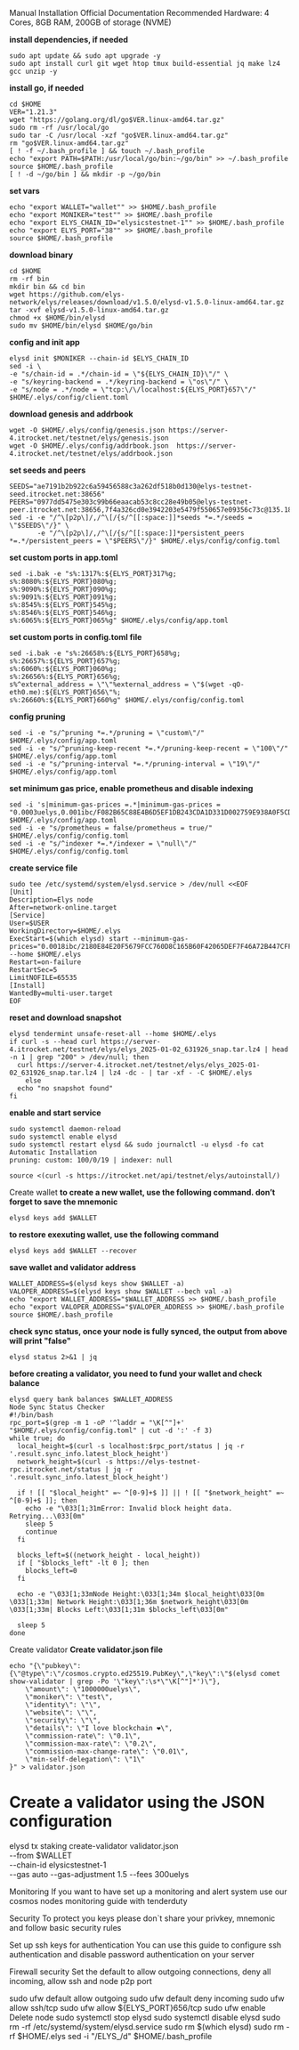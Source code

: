 Manual Installation
Official Documentation
Recommended Hardware: 4 Cores, 8GB RAM, 200GB of storage (NVME)

**install dependencies, if needed**
```
sudo apt update && sudo apt upgrade -y
sudo apt install curl git wget htop tmux build-essential jq make lz4 gcc unzip -y
```

**install go, if needed**
```
cd $HOME
VER="1.21.3"
wget "https://golang.org/dl/go$VER.linux-amd64.tar.gz"
sudo rm -rf /usr/local/go
sudo tar -C /usr/local -xzf "go$VER.linux-amd64.tar.gz"
rm "go$VER.linux-amd64.tar.gz"
[ ! -f ~/.bash_profile ] && touch ~/.bash_profile
echo "export PATH=$PATH:/usr/local/go/bin:~/go/bin" >> ~/.bash_profile
source $HOME/.bash_profile
[ ! -d ~/go/bin ] && mkdir -p ~/go/bin
```

**set vars**
```
echo "export WALLET="wallet"" >> $HOME/.bash_profile
echo "export MONIKER="test"" >> $HOME/.bash_profile
echo "export ELYS_CHAIN_ID="elysicstestnet-1"" >> $HOME/.bash_profile
echo "export ELYS_PORT="38"" >> $HOME/.bash_profile
source $HOME/.bash_profile
```

**download binary**
```
cd $HOME
rm -rf bin
mkdir bin && cd bin
wget https://github.com/elys-network/elys/releases/download/v1.5.0/elysd-v1.5.0-linux-amd64.tar.gz
tar -xvf elysd-v1.5.0-linux-amd64.tar.gz
chmod +x $HOME/bin/elysd
sudo mv $HOME/bin/elysd $HOME/go/bin
```

**config and init app**
```
elysd init $MONIKER --chain-id $ELYS_CHAIN_ID
sed -i \
-e "s/chain-id = .*/chain-id = \"${ELYS_CHAIN_ID}\"/" \
-e "s/keyring-backend = .*/keyring-backend = \"os\"/" \
-e "s/node = .*/node = \"tcp:\/\/localhost:${ELYS_PORT}657\"/" $HOME/.elys/config/client.toml
```

**download genesis and addrbook**
```
wget -O $HOME/.elys/config/genesis.json https://server-4.itrocket.net/testnet/elys/genesis.json
wget -O $HOME/.elys/config/addrbook.json  https://server-4.itrocket.net/testnet/elys/addrbook.json
```

**set seeds and peers**
```
SEEDS="ae7191b2b922c6a59456588c3a262df518b0d130@elys-testnet-seed.itrocket.net:38656"
PEERS="0977dd5475e303c99b66eaacab53c8cc28e49b05@elys-testnet-peer.itrocket.net:38656,7f4a326cd0e3942203e5479f550657e09356c73c@135.181.86.200:26656,a851c1ca75aa067d795dab48c83833bf2cd3dc0c@37.27.55.100:21656,92bdb02828a5479771ce5d2ac9bbdf4d243fa304@51.178.76.62:36656,7c7a172b5d99f6bf2a91468e6d16c41c677233ee@65.108.234.115:28856,20407fc4733b0bad9b4f5e74f48a535d210259f8@65.21.116.24:26656,e1b058e5cfa2b836ddaa496b10911da62dcf182e@164.152.161.168:36656,4771b02434d797b9728a072b2373e7146fc7bb01@136.243.17.170:33657,0f9a0d0b74377b6330053131eb31b8e97d527bee@37.27.81.152:26656,ae7191b2b922c6a59456588c3a262df518b0d130@65.108.231.124:38656"
sed -i -e "/^\[p2p\]/,/^\[/{s/^[[:space:]]*seeds *=.*/seeds = \"$SEEDS\"/}" \
       -e "/^\[p2p\]/,/^\[/{s/^[[:space:]]*persistent_peers *=.*/persistent_peers = \"$PEERS\"/}" $HOME/.elys/config/config.toml
```

**set custom ports in app.toml**
```
sed -i.bak -e "s%:1317%:${ELYS_PORT}317%g;
s%:8080%:${ELYS_PORT}080%g;
s%:9090%:${ELYS_PORT}090%g;
s%:9091%:${ELYS_PORT}091%g;
s%:8545%:${ELYS_PORT}545%g;
s%:8546%:${ELYS_PORT}546%g;
s%:6065%:${ELYS_PORT}065%g" $HOME/.elys/config/app.toml
```

**set custom ports in config.toml file**
```
sed -i.bak -e "s%:26658%:${ELYS_PORT}658%g;
s%:26657%:${ELYS_PORT}657%g;
s%:6060%:${ELYS_PORT}060%g;
s%:26656%:${ELYS_PORT}656%g;
s%^external_address = \"\"%external_address = \"$(wget -qO- eth0.me):${ELYS_PORT}656\"%;
s%:26660%:${ELYS_PORT}660%g" $HOME/.elys/config/config.toml
```

**config pruning**
```
sed -i -e "s/^pruning *=.*/pruning = \"custom\"/" $HOME/.elys/config/app.toml 
sed -i -e "s/^pruning-keep-recent *=.*/pruning-keep-recent = \"100\"/" $HOME/.elys/config/app.toml
sed -i -e "s/^pruning-interval *=.*/pruning-interval = \"19\"/" $HOME/.elys/config/app.toml
```

**set minimum gas price, enable prometheus and disable indexing**
```
sed -i 's|minimum-gas-prices =.*|minimum-gas-prices = "0.0003uelys,0.001ibc/F082B65C88E4B6D5EF1DB243CDA1D331D002759E938A0F5CD3FFDC5D53B3E349,0.001ibc/C4CFF46FD6DE35CA4CF4CE031E643C8FDC9BA4B99AE598E9B0ED98FE3A2319F9"|g' $HOME/.elys/config/app.toml
sed -i -e "s/prometheus = false/prometheus = true/" $HOME/.elys/config/config.toml
sed -i -e "s/^indexer *=.*/indexer = \"null\"/" $HOME/.elys/config/config.toml
```

**create service file**
```
sudo tee /etc/systemd/system/elysd.service > /dev/null <<EOF
[Unit]
Description=Elys node
After=network-online.target
[Service]
User=$USER
WorkingDirectory=$HOME/.elys
ExecStart=$(which elysd) start --minimum-gas-prices="0.0018ibc/2180E84E20F5679FCC760D8C165B60F42065DEF7F46A72B447CFF1B7DC6C0A65,0.00025ibc/E2D2F6ADCC68AA3384B2F5DFACCA437923D137C14E86FB8A10207CF3BED0C8D4,0.00025uelys" --home $HOME/.elys
Restart=on-failure
RestartSec=5
LimitNOFILE=65535
[Install]
WantedBy=multi-user.target
EOF
```

**reset and download snapshot**
```
elysd tendermint unsafe-reset-all --home $HOME/.elys
if curl -s --head curl https://server-4.itrocket.net/testnet/elys/elys_2025-01-02_631926_snap.tar.lz4 | head -n 1 | grep "200" > /dev/null; then
  curl https://server-4.itrocket.net/testnet/elys/elys_2025-01-02_631926_snap.tar.lz4 | lz4 -dc - | tar -xf - -C $HOME/.elys
    else
  echo "no snapshot found"
fi
```

**enable and start service**
```
sudo systemctl daemon-reload
sudo systemctl enable elysd
sudo systemctl restart elysd && sudo journalctl -u elysd -fo cat
Automatic Installation
pruning: custom: 100/0/19 | indexer: null

source <(curl -s https://itrocket.net/api/testnet/elys/autoinstall/)
```

Create wallet
**to create a new wallet, use the following command. don’t forget to save the mnemonic**
```
elysd keys add $WALLET
```


**to restore exexuting wallet, use the following command**
```
elysd keys add $WALLET --recover
```

**save wallet and validator address**
```	
WALLET_ADDRESS=$(elysd keys show $WALLET -a)
VALOPER_ADDRESS=$(elysd keys show $WALLET --bech val -a)
echo "export WALLET_ADDRESS="$WALLET_ADDRESS >> $HOME/.bash_profile
echo "export VALOPER_ADDRESS="$VALOPER_ADDRESS >> $HOME/.bash_profile
source $HOME/.bash_profile
```

**check sync status, once your node is fully synced, the output from above will print "false"**
```
elysd status 2>&1 | jq 
```

**before creating a validator, you need to fund your wallet and check balance**
```
elysd query bank balances $WALLET_ADDRESS 
Node Sync Status Checker
#!/bin/bash
rpc_port=$(grep -m 1 -oP '^laddr = "\K[^"]+' "$HOME/.elys/config/config.toml" | cut -d ':' -f 3)
while true; do
  local_height=$(curl -s localhost:$rpc_port/status | jq -r '.result.sync_info.latest_block_height')
  network_height=$(curl -s https://elys-testnet-rpc.itrocket.net/status | jq -r '.result.sync_info.latest_block_height')

  if ! [[ "$local_height" =~ ^[0-9]+$ ]] || ! [[ "$network_height" =~ ^[0-9]+$ ]]; then
    echo -e "\033[1;31mError: Invalid block height data. Retrying...\033[0m"
    sleep 5
    continue
  fi

  blocks_left=$((network_height - local_height))
  if [ "$blocks_left" -lt 0 ]; then
    blocks_left=0
  fi

  echo -e "\033[1;33mNode Height:\033[1;34m $local_height\033[0m \033[1;33m| Network Height:\033[1;36m $network_height\033[0m \033[1;33m| Blocks Left:\033[1;31m $blocks_left\033[0m"

  sleep 5
done
```

Create validator
**Create validator.json file**
```
echo "{\"pubkey\":{\"@type\":\"/cosmos.crypto.ed25519.PubKey\",\"key\":\"$(elysd comet show-validator | grep -Po '\"key\":\s*\"\K[^"]*')\"},
    \"amount\": \"1000000uelys\",
    \"moniker\": \"test\",
    \"identity\": \"\",
    \"website\": \"\",
    \"security\": \"\",
    \"details\": \"I love blockchain ❤️\",
    \"commission-rate\": \"0.1\",
    \"commission-max-rate\": \"0.2\",
    \"commission-max-change-rate\": \"0.01\",
    \"min-self-delegation\": \"1\"
}" > validator.json
```
# Create a validator using the JSON configuration
elysd tx staking create-validator validator.json \
    --from $WALLET \
    --chain-id elysicstestnet-1 \
	--gas auto --gas-adjustment 1.5 --fees 300uelys
	
Monitoring
If you want to have set up a monitoring and alert system use our cosmos nodes monitoring guide with tenderduty

Security
To protect you keys please don`t share your privkey, mnemonic and follow basic security rules

Set up ssh keys for authentication
You can use this guide to configure ssh authentication and disable password authentication on your server

Firewall security
Set the default to allow outgoing connections, deny all incoming, allow ssh and node p2p port

sudo ufw default allow outgoing 
sudo ufw default deny incoming 
sudo ufw allow ssh/tcp 
sudo ufw allow ${ELYS_PORT}656/tcp
sudo ufw enable
Delete node
sudo systemctl stop elysd
sudo systemctl disable elysd
sudo rm -rf /etc/systemd/system/elysd.service
sudo rm $(which elysd)
sudo rm -rf $HOME/.elys
sed -i "/ELYS_/d" $HOME/.bash_profile
